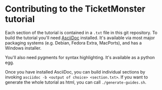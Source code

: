 Contributing to the TicketMonster tutorial
==========================================

Each section of the tutorial is contained in a `.txt` file in this git repository. To build the tutorial you'll need [AsciiDoc](http://www.methods.co.nz/asciidoc/index.html) installed. It's available via most major packaging systems (e.g. Debian, Fedora Extra, MacPorts), and has a Windows installer.

You'll also need pygments for syntax highlighting. It's available as a python egg.

Once you have installed AsciiDoc, you can build individual sections by invoking `asciidoc -b <output of choice> <section.txt>`. If you want to generate the whole tutorial as html, you can call `./generate-guides.sh`.
